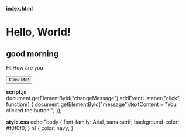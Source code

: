 **index.html**

<!DOCTYPE html>
<html lang="en">
<head>
        <title>Simple Collaboration Demo Today</title>
    <link rel="stylesheet" href="style.css">
   </head>
<body>
    <h1>Hello, World!</h1>
    <h2>good morning </h2>
    <p id="message">Hi!How are you</p>
    <button id="changeMessage">Click Me!</button>
    <script src="script.js"></script>
</body>
</html>

**script.js**
document.getElementById("changeMessage").addEventListener("click", function() {
  document.getElementById("message").textContent = "You clicked the button!";
});

**style.css**
echo "body { font-family: Arial, sans-serif; background-color: #f0f0f0; } 
h1 { color: navy; }
